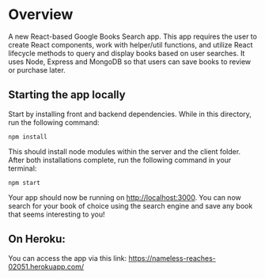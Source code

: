 # Overview
A new React-based Google Books Search app. This app requires the user to create React components, work with helper/util functions, and utilize React lifecycle methods to query and display books based on user searches. It uses Node, Express and MongoDB so that users can save books to review or purchase later.

## Starting the app locally
Start by installing front and backend dependencies. While in this directory, run the following command:

```
npm install
```

This should install node modules within the server and the client folder. After both installations complete, run the following command in your terminal:

```
npm start
```

Your app should now be running on <http://localhost:3000>. You can now search for your book of choice using the search engine and save any book that seems interesting to you! 
​
## On Heroku:

You can access the app via this link: https://nameless-reaches-02051.herokuapp.com/


